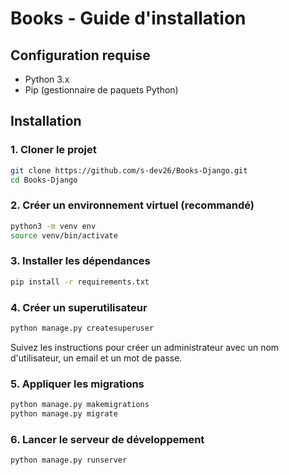# Books - Guide d'installation

## Configuration requise

- Python 3.x
- Pip (gestionnaire de paquets Python)

## Installation

### 1. Cloner le projet

```bash
git clone https://github.com/s-dev26/Books-Django.git
cd Books-Django
```

### 2. Créer un environnement virtuel (recommandé)

```bash
python3 -m venv env
source venv/bin/activate
```

### 3. Installer les dépendances

```bash
pip install -r requirements.txt
```

### 4. Créer un superutilisateur

```bash
python manage.py createsuperuser
```

Suivez les instructions pour créer un administrateur avec un nom d'utilisateur, un email et un mot de passe.

### 5. Appliquer les migrations

```bash
python manage.py makemigrations
python manage.py migrate
```

### 6. Lancer le serveur de développement

```bash
python manage.py runserver
```
